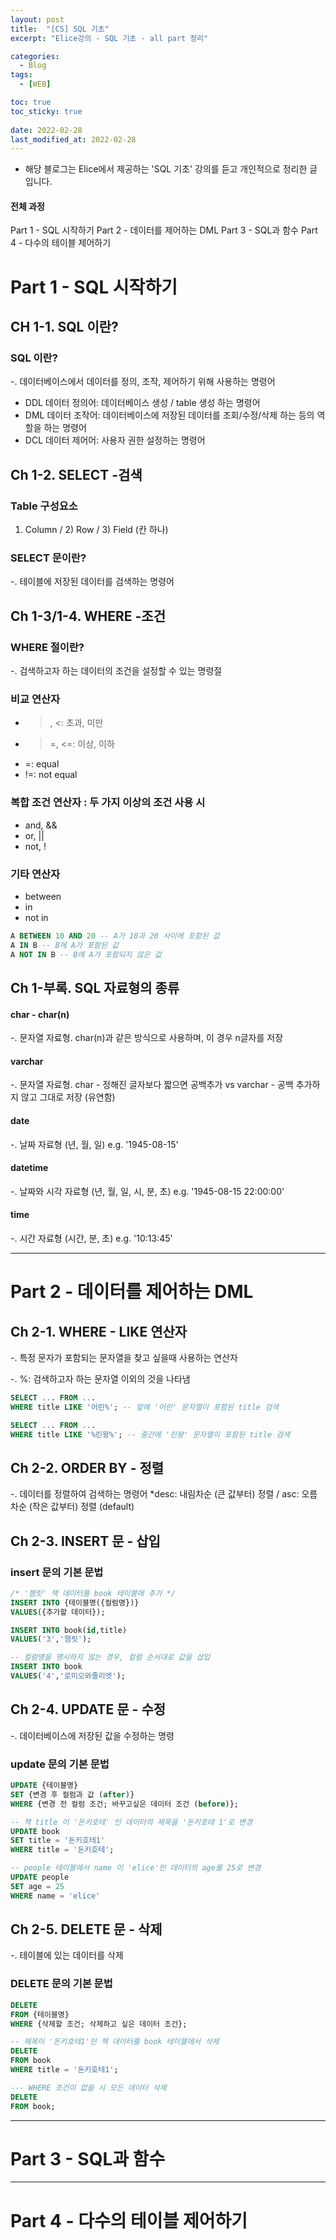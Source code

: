```yaml
---
layout: post
title:  "[CS] SQL 기초"
excerpt: "Elice강의 - SQL 기초 - all part 정리"

categories:
  - Blog
tags:
  - [WEB]

toc: true
toc_sticky: true
 
date: 2022-02-28
last_modified_at: 2022-02-28
---
```


* 해당 블로그는 Elice에서 제공하는 'SQL 기초' 강의를 듣고 개인적으로 정리한 글입니다.

#### 전체 과정
Part 1 - SQL 시작하기
Part 2 - 데이터를 제어하는 DML
Part 3 - SQL과 함수
Part 4 - 다수의 테이블 제어하기 

# Part 1 - SQL 시작하기
## CH 1-1. SQL 이란?
### SQL 이란?
-. 데이터베이스에서 데이터를 정의, 조작, 제어하기 위해 사용하는 명령어

* DDL 데이터 정의어: 데이터베이스 생성 / table 생성 하는 명령어
* DML 데이터 조작어: 데이터베이스에 저장된 데이터를 조회/수정/삭제 하는 등의 역할을 하는 명령어
* DCL 데이터 제어어: 사용자 권한 설정하는 명령어


## Ch 1-2. SELECT -검색
### Table 구성요소
1) Column / 2) Row / 3) Field (칸 하나)

### SELECT 문이란?
-. 테이블에 저장된 데이터를 검색하는 명령어


## Ch 1-3/1-4. WHERE -조건
### WHERE 절이란?
-. 검색하고자 하는 데이터의 조건을 설정할 수 있는 명령절

### 비교 연산자
* >, <: 초과, 미만
* >=, <=: 이상, 이하
* =: equal
* !=: not equal

### 복합 조건 연산자 : 두 가지 이상의 조건 사용 시
* and, &&
* or, ||
* not, !

### 기타 연산자
* between 
* in
* not in 

```sql
A BETWEEN 10 AND 20 -- A가 10과 20 사이에 포함된 값
A IN B -- B에 A가 포함된 값
A NOT IN B -- B에 A가 포함되지 않은 값
```

## Ch 1-부록. SQL 자료형의 종류
#### char - char(n)
-. 문자열 자료형. char(n)과 같은 방식으로 사용하며, 이 경우 n글자를 저장

#### varchar
-. 문자열 자료형. char - 정해진 글자보다 짧으면 공백추가 vs varchar - 공백 추가하지 않고 그대로 저장 (유연함)

#### date
-. 날짜 자료형 (년, 월, 일) e.g. '1945-08-15'

#### datetime
-. 날짜와 시각 자료형 (년, 월, 일, 시, 분, 초) e.g. '1945-08-15 22:00:00'

#### time
-. 시간 자료형 (시간, 분, 초) e.g. '10:13:45'

---

# Part 2 - 데이터를 제어하는 DML
## Ch 2-1. WHERE - LIKE 연산자
-. 특정 문자가 포함되는 문자열을 찾고 싶을때 사용하는 연산자

-. %: 검색하고자 하는 문자열 이외의 것을 나타냄 

```sql
SELECT ... FROM ...
WHERE title LIKE '어린%'; -- 앞에 '어린' 문자열이 포함된 title 검색

SELECT ... FROM ...
WHERE title LIKE '%린왕%'; -- 중간에 '린왕' 문자열이 포함된 title 검색 
```

## Ch 2-2. ORDER BY - 정렬
-. 데이터를 정렬하여 검색하는 명령어 *desc: 내림차순 (큰 값부터) 정렬 / asc: 오름차순 (작은 값부터) 정렬 (default)

## Ch 2-3. INSERT 문 - 삽입
### insert 문의 기본 문법

```sql
/* '햄릿' 책 데이터를 book 테이블에 추가 */
INSERT INTO {테이블명({컬럼명})}
VALUES({추가할 데이터});

INSERT INTO book(id,title)
VALUES('3','햄릿');

-- 컬럼명을 명시하지 않는 경우, 컬럼 순서대로 값을 삽입
INSERT INTO book
VALUES('4','로미오와줄리엣');
```

## Ch 2-4. UPDATE 문 - 수정
-. 데이터베이스에 저장된 값을 수정하는 명령

### update 문의 기본 문법
```sql
UPDATE {테이블명}
SET {변경 후 컬럼과 값 (after)}
WHERE {변경 전 컬럼 조건; 바꾸고싶은 데이터 조건 (before)};

-- 책 title 이 '돈키호테' 인 데이터의 제목을 '돈키호테 1'로 변경
UPDATE book
SET title = '돈키호테1'
WHERE title = '돈키호테'; 

-- people 테이블에서 name 이 'elice'인 데이터의 age를 25로 변경
UPDATE people
SET age = 25
WHERE name = 'elice'
```

## Ch 2-5. DELETE 문 - 삭제
-. 테이블에 있는 데이터를 삭제

### DELETE 문의 기본 문법
```sql
DELETE
FROM {테이블명}
WHERE {삭제할 조건; 삭제하고 싶은 데이터 조건};

-- 제목이 '돈키호테1'인 책 데이터를 book 테이블에서 삭제
DELETE
FROM book
WHERE title = '돈키호테1';

--- WHERE 조건이 없을 시 모든 데이터 삭제
DELETE 
FROM book;
```

---

# Part 3 - SQL과 함수

---

# Part 4 - 다수의 테이블 제어하기
